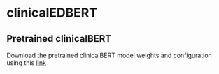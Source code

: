 # clinicalEDBERT
## Pretrained clinicalBERT
Download the pretrained clinicalBERT model weights and configuration using this [link](https://drive.google.com/drive/folders/1kj1mvavnWIXLNxoO35oV3PZrAVdOF7_q?usp=drive_link)
